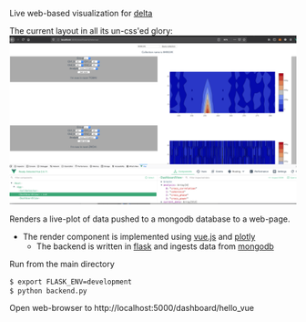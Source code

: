 Live web-based visualization for [delta](https://github.com/rkube/delta)


The current layout in all its un-css'ed glory: 
![alt-text](https://github.com/rkube/dashboard_v2/blob/master/doc/dashboard_v2.png)

Renders a live-plot of data pushed to a mongodb database to a web-page.

* The render component is implemented using [vue.js](https://vuejs.org/) and [plotly](https://plot.ly/javascript/)
    * The backend is written in [flask](https://flask.palletsprojects.com/en/1.1.x/) and ingests data from [mongodb](https://www.mongodb.com/)


Run from the main directory 

```
$ export FLASK_ENV=development 
$ python backend.py 
```

Open web-browser to http://localhost:5000/dashboard/hello_vue 

